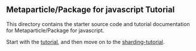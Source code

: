 ## Metaparticle/Package for javascript Tutorial

This directory contains the starter source code and tutorial documentation for Metaparticle/Package for javascript.

Start with the [tutorial](tutorial.md), and then move on to the [sharding-tutorial](sharding-tutorial.md).